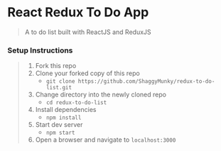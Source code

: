 # React Redux To Do App

> A to do list built with ReactJS and ReduxJS

### Setup Instructions

> 1. Fork this repo
> 1. Clone your forked copy of this repo
>    - `git clone https://github.com/ShaggyMunky/redux-to-do-list.git`
> 1. Change directory into the newly cloned repo
>    - `cd redux-to-do-list`
> 1. Install dependencies 
>    - `npm install`
> 1. Start dev server
>    - `npm start`
> 1. Open a browser and navigate to `localhost:3000`
